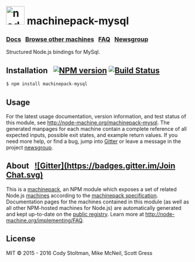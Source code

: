 <h1>
  <a href="http://node-machine.org" title="Node-Machine public registry"><img alt="node-machine logo" title="Node-Machine Project" src="http://node-machine.org/images/machine-anthropomorph-for-white-bg.png" width="50" /></a>
  machinepack-mysql
</h1>

### [Docs](http://node-machine.org/machinepack-mysql) &nbsp; [Browse other machines](http://node-machine.org/machinepacks) &nbsp;  [FAQ](http://node-machine.org/implementing/FAQ)  &nbsp;  [Newsgroup](https://groups.google.com/forum/?hl=en#!forum/node-machine)

Structured Node.js bindings for MySql.


## Installation &nbsp; [![NPM version](https://badge.fury.io/js/machinepack-mysql.svg)](http://badge.fury.io/js/machinepack-mysql) [![Build Status](https://travis-ci.org/treelinehq/machinepack-mysql.png?branch=master)](https://travis-ci.org/treelinehq/machinepack-mysql)

```sh
$ npm install machinepack-mysql
```

## Usage

For the latest usage documentation, version information, and test status of this module, see <a href="http://node-machine.org/machinepack-mysql" title="Structured Node.js bindings for MySql. (for node.js)">http://node-machine.org/machinepack-mysql</a>.  The generated manpages for each machine contain a complete reference of all expected inputs, possible exit states, and example return values.  If you need more help, or find a bug, jump into [Gitter](https://gitter.im/node-machine/general) or leave a message in the project [newsgroup](https://groups.google.com/forum/?hl=en#!forum/node-machine).

## About  &nbsp; [![Gitter](https://badges.gitter.im/Join Chat.svg)](https://gitter.im/node-machine/general?utm_source=badge&utm_medium=badge&utm_campaign=pr-badge&utm_content=badge)

This is a [machinepack](http://node-machine.org/machinepacks), an NPM module which exposes a set of related Node.js [machines](http://node-machine.org/spec/machine) according to the [machinepack specification](http://node-machine.org/spec/machinepack).
Documentation pages for the machines contained in this module (as well as all other NPM-hosted machines for Node.js) are automatically generated and kept up-to-date on the <a href="http://node-machine.org" title="Public machine registry for Node.js">public registry</a>.
Learn more at <a href="http://node-machine.org/implementing/FAQ" title="Machine Project FAQ (for implementors)">http://node-machine.org/implementing/FAQ</a>.

## License

MIT &copy; 2015 - 2016 Cody Stoltman, Mike McNeil, Scott Gress
